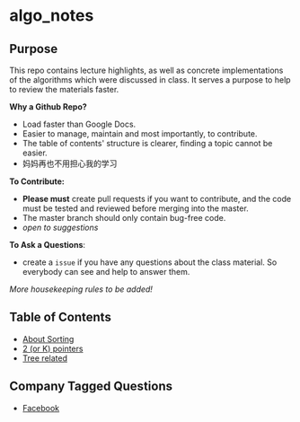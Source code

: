 # algo_notes

## Purpose 
This repo contains lecture highlights, as well as concrete implementations of the algorithms which were discussed in class. It serves a purpose to help to review the materials faster.  

**Why a Github Repo?**  
  * Load faster than Google Docs.
  * Easier to manage, maintain and most importantly, to contribute.   
  * The table of contents' structure is clearer, finding a topic cannot be easier. 
  * 妈妈再也不用担心我的学习
  
**To Contribute:**
  * **Please must** create pull requests if you want to contribute, and the code must be tested and reviewed before merging into the master. 
  * The master branch should only contain bug-free code. 
  * _open to suggestions_
  
  **To Ask a Questions**: 
   * create a `issue` if you have any questions about the class material. So everybody can see and help to answer them. 
   
 _More housekeeping rules to be added!_

## Table of Contents  
* [About Sorting](https://github.com/ywang0811/algo_notes/blob/master/sorting.md)
* [2 (or K) pointers](https://github.com/ywang0811/algo_notes/blob/master/k_pointers.md)
* [Tree related]()

## Company Tagged Questions
* [Facebook]()
